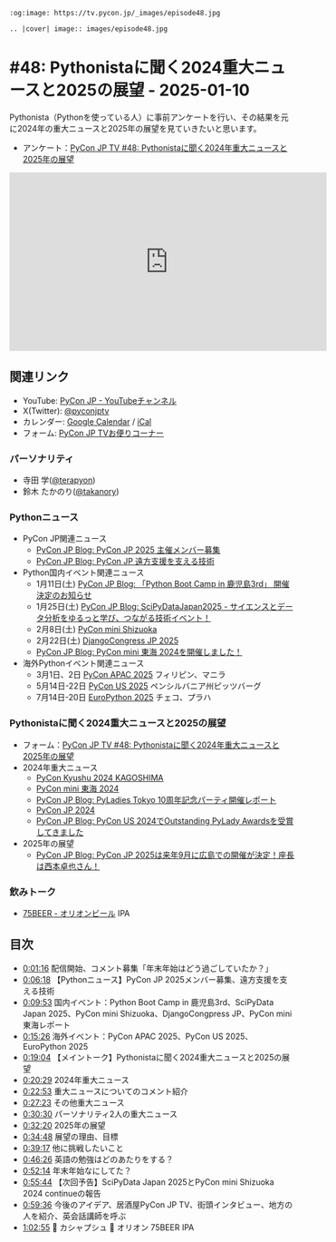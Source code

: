 ```{eval-rst}
:og:image: https://tv.pycon.jp/_images/episode48.jpg

.. |cover| image:: images/episode48.jpg
```
# #48: Pythonistaに聞く2024重大ニュースと2025の展望 - 2025-01-10

Pythonista（Pythonを使っている人）に事前アンケートを行い、その結果を元に2024年の重大ニュースと2025年の展望を見ていきたいと思います。

* アンケート：[PyCon JP TV #48: Pythonistaに聞く2024年重大ニュースと2025年の展望](https://docs.google.com/forms/d/e/1FAIpQLScC5X0utw00Qm2_8UQFR6_lEW_1qaQupqoeJz97h_yhyBpsKg/viewform)

<iframe width="560" height="315" src="https://www.youtube.com/embed/lRyN8Ik0NIU?si=6IXiLDqmWiMyCgfS" title="YouTube video player" frameborder="0" allow="accelerometer; autoplay; clipboard-write; encrypted-media; gyroscope; picture-in-picture; web-share" referrerpolicy="strict-origin-when-cross-origin" allowfullscreen></iframe>

## 関連リンク

* YouTube: [PyCon JP - YouTubeチャンネル](https://www.youtube.com/user/PyConJP)
* X(Twitter): [@pyconjptv](https://twitter.com/pyconjptv)
* カレンダー: [Google Calendar](https://calendar.google.com/calendar/embed?src=tv%40pycon.jp&ctz=Asia%2FTokyo&mode=AGENDA) / [iCal](https://calendar.google.com/calendar/ical/tv%40pycon.jp/public/basic.ics)
* フォーム: [PyCon JP TVお便りコーナー](https://docs.google.com/forms/d/e/1FAIpQLSfvL4cKteAaG_czTXjofR83owyjXekG9GNDGC6-jRZCb_2HRw/viewform)

### パーソナリティ

* 寺田 学([@terapyon](https://twitter.com))
* 鈴木 たかのり([@takanory](https://twitter.com/takanory))

### Pythonニュース

* PyCon JP関連ニュース
  * [PyCon JP Blog: PyCon JP 2025 主催メンバー募集](https://pyconjp.blogspot.com/2024/12/call-for-organizing-members-ja.html)
  * [PyCon JP Blog: PyCon JP 遠方支援を支える技術](https://pyconjp.blogspot.com/2024/12/technology-for-pycon-jp-travel-support.html)
* Python国内イベント関連ニュース
  * 1月11日(土) [PyCon JP Blog: 「Python Boot Camp in 鹿児島3rd」 開催決定のお知らせ](https://pyconjp.blogspot.com/2024/12/pycamp-in-kagoshima3rd.html)
  * 1月25日(土) [PyCon JP Blog: SciPyDataJapan2025 - サイエンスとデータ分析をゆるっと学び、つながる技術イベント！](https://pyconjp.blogspot.com/2024/12/scipydatajapan2025.html)
  * 2月8日(土) [PyCon mini Shizuoka](https://shizuoka.pycon.jp/2024-continue)
  * 2月22日(土) [DjangoCongress JP 2025](https://djangocongress.jp/)
  * [PyCon JP Blog: PyCon mini 東海 2024を開催しました！](https://pyconjp.blogspot.com/2025/01/pycon-mini-2024.html)
* 海外Pythonイベント関連ニュース
  * 3月1日、2日 [PyCon APAC 2025](https://pycon-apac.python.ph/) フィリピン、マニラ
  * 5月14日-22日 [PyCon US 2025](https://us.pycon.org/2025/) ペンシルバニア州ピッツバーグ
  * 7月14日-20日 [EuroPython 2025](https://ep2025.europython.eu/?ref=blog.europython.eu) チェコ、プラハ

### Pythonistaに聞く2024重大ニュースと2025の展望

* フォーム：[PyCon JP TV #48: Pythonistaに聞く2024年重大ニュースと2025年の展望](https://docs.google.com/forms/d/e/1FAIpQLScC5X0utw00Qm2_8UQFR6_lEW_1qaQupqoeJz97h_yhyBpsKg/viewform)
* 2024年重大ニュース
  * [PyCon Kyushu 2024 KAGOSHIMA](https://kyushu.pycon.jp/2024/)
  * [PyCon mini 東海 2024](https://tokai.pycon.jp/2024/)
  * [PyCon JP Blog: PyLadies Tokyo 10周年記念パーティ開催レポート](https://pyconjp.blogspot.com/2024/10/pyladies-tokyo-10th.html)
  * [PyCon JP 2024](https://2024.pycon.jp/)
  * [PyCon JP Blog: PyCon US 2024でOutstanding PyLady Awardsを受賞してきました](https://pyconjp.blogspot.com/2024/06/pycon-us-2024outstanding-pylady-awards.html)
* 2025年の展望
  * [PyCon JP Blog: PyCon JP 2025は来年9月に広島での開催が決定！座長は西本卓也さん！](https://pyconjp.blogspot.com/2024/10/pyconjp2025-co-chair.html)

### 飲みトーク

* [75BEER - オリオンビール](https://www.orionbeer.co.jp/brand/75beer/) IPA

## 目次

* [0:01:16](https://www.youtube.com/watch?v=lRyN8Ik0NIU&t=76s) 配信開始、コメント募集「年末年始はどう過ごしていたか？」
* [0:06:18](https://www.youtube.com/watch?v=lRyN8Ik0NIU&t=378s) 【Pythonニュース】PyCon JP 2025メンバー募集、遠方支援を支える技術
* [0:09:53](https://www.youtube.com/watch?v=lRyN8Ik0NIU&t=593s) 国内イベント：Python Boot Camp in 鹿児島3rd、SciPyData Japan 2025、PyCon mini Shizuoka、DjangoCongpress JP、PyCon mini 東海レポート
* [0:15:26](https://www.youtube.com/watch?v=lRyN8Ik0NIU&t=926s) 海外イベント：PyCon APAC 2025、PyCon US 2025、EuroPython 2025
* [0:19:04](https://www.youtube.com/watch?v=lRyN8Ik0NIU&t=1144s) 【メイントーク】Pythonistaに聞く2024重大ニュースと2025の展望
* [0:20:29](https://www.youtube.com/watch?v=lRyN8Ik0NIU&t=1229s) 2024年重大ニュース
* [0:22:53](https://www.youtube.com/watch?v=lRyN8Ik0NIU&t=1373s) 重大ニュースについてのコメント紹介
* [0:27:23](https://www.youtube.com/watch?v=lRyN8Ik0NIU&t=1643s) その他重大ニュース
* [0:30:30](https://www.youtube.com/watch?v=lRyN8Ik0NIU&t=1830s) パーソナリティ2人の重大ニュース
* [0:32:20](https://www.youtube.com/watch?v=lRyN8Ik0NIU&t=1940s) 2025年の展望
* [0:34:48](https://www.youtube.com/watch?v=lRyN8Ik0NIU&t=2088s) 展望の理由、目標
* [0:39:17](https://www.youtube.com/watch?v=lRyN8Ik0NIU&t=2357s) 他に挑戦したいこと
* [0:46:26](https://www.youtube.com/watch?v=lRyN8Ik0NIU&t=2786s) 英語の勉強はどのあたりをする？
* [0:52:14](https://www.youtube.com/watch?v=lRyN8Ik0NIU&t=3134s) 年末年始なにしてた？
* [0:55:44](https://www.youtube.com/watch?v=lRyN8Ik0NIU&t=3344s) 【次回予告】SciPyData Japan 2025とPyCon mini Shizuoka 2024 continueの報告
* [0:59:36](https://www.youtube.com/watch?v=lRyN8Ik0NIU&t=3576s) 今後のアイデア、居酒屋PyCon JP TV、街頭インタビュー、地方の人を紹介、英会話講師を呼ぶ
* [1:02:55](https://www.youtube.com/watch?v=lRyN8Ik0NIU&t=3775s) 🍻 カシャプシュ 🍺 オリオン 75BEER IPA
